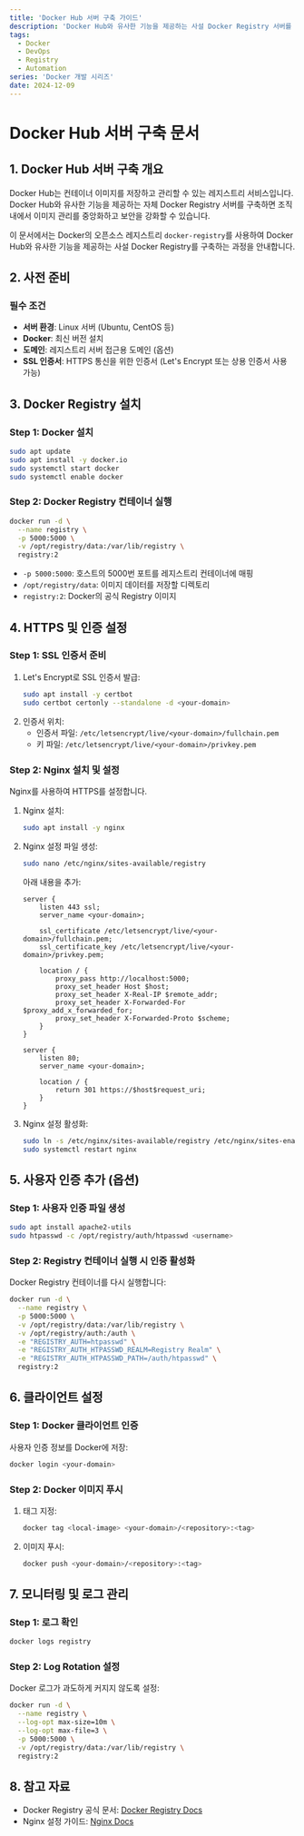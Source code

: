 ```yaml
---
title: 'Docker Hub 서버 구축 가이드'
description: 'Docker Hub와 유사한 기능을 제공하는 사설 Docker Registry 서버를 구축하는 방법에 대한 종합 가이드'
tags:
  - Docker
  - DevOps
  - Registry
  - Automation
series: 'Docker 개발 시리즈'
date: 2024-12-09
---
```


# Docker Hub 서버 구축 문서

## 1. Docker Hub 서버 구축 개요
Docker Hub는 컨테이너 이미지를 저장하고 관리할 수 있는 레지스트리 서비스입니다. Docker Hub와 유사한 기능을 제공하는 자체 Docker Registry 서버를 구축하면 조직 내에서 이미지 관리를 중앙화하고 보안을 강화할 수 있습니다.  

이 문서에서는 Docker의 오픈소스 레지스트리 `docker-registry`를 사용하여 Docker Hub와 유사한 기능을 제공하는 사설 Docker Registry를 구축하는 과정을 안내합니다.

## 2. 사전 준비

### 필수 조건
- **서버 환경**: Linux 서버 (Ubuntu, CentOS 등)
- **Docker**: 최신 버전 설치
- **도메인**: 레지스트리 서버 접근용 도메인 (옵션)
- **SSL 인증서**: HTTPS 통신을 위한 인증서 (Let's Encrypt 또는 상용 인증서 사용 가능)

## 3. Docker Registry 설치

### Step 1: Docker 설치
```bash
sudo apt update
sudo apt install -y docker.io
sudo systemctl start docker
sudo systemctl enable docker
```

### Step 2: Docker Registry 컨테이너 실행
```bash
docker run -d \
  --name registry \
  -p 5000:5000 \
  -v /opt/registry/data:/var/lib/registry \
  registry:2
```

- `-p 5000:5000`: 호스트의 5000번 포트를 레지스트리 컨테이너에 매핑
- `/opt/registry/data`: 이미지 데이터를 저장할 디렉토리
- `registry:2`: Docker의 공식 Registry 이미지

## 4. HTTPS 및 인증 설정

### Step 1: SSL 인증서 준비
1. Let's Encrypt로 SSL 인증서 발급:
   ```bash
   sudo apt install -y certbot
   sudo certbot certonly --standalone -d <your-domain>
   ```
2. 인증서 위치:
   - 인증서 파일: `/etc/letsencrypt/live/<your-domain>/fullchain.pem`
   - 키 파일: `/etc/letsencrypt/live/<your-domain>/privkey.pem`

### Step 2: Nginx 설치 및 설정
Nginx를 사용하여 HTTPS를 설정합니다.
1. Nginx 설치:
   ```bash
   sudo apt install -y nginx
   ```
2. Nginx 설정 파일 생성:
   ```bash
   sudo nano /etc/nginx/sites-available/registry
   ```
   아래 내용을 추가:
   ```nginx
   server {
       listen 443 ssl;
       server_name <your-domain>;

       ssl_certificate /etc/letsencrypt/live/<your-domain>/fullchain.pem;
       ssl_certificate_key /etc/letsencrypt/live/<your-domain>/privkey.pem;

       location / {
           proxy_pass http://localhost:5000;
           proxy_set_header Host $host;
           proxy_set_header X-Real-IP $remote_addr;
           proxy_set_header X-Forwarded-For $proxy_add_x_forwarded_for;
           proxy_set_header X-Forwarded-Proto $scheme;
       }
   }

   server {
       listen 80;
       server_name <your-domain>;

       location / {
           return 301 https://$host$request_uri;
       }
   }
   ```
3. Nginx 설정 활성화:
   ```bash
   sudo ln -s /etc/nginx/sites-available/registry /etc/nginx/sites-enabled/
   sudo systemctl restart nginx
   ```

## 5. 사용자 인증 추가 (옵션)

### Step 1: 사용자 인증 파일 생성
```bash
sudo apt install apache2-utils
sudo htpasswd -c /opt/registry/auth/htpasswd <username>
```

### Step 2: Registry 컨테이너 실행 시 인증 활성화
Docker Registry 컨테이너를 다시 실행합니다:
```bash
docker run -d \
  --name registry \
  -p 5000:5000 \
  -v /opt/registry/data:/var/lib/registry \
  -v /opt/registry/auth:/auth \
  -e "REGISTRY_AUTH=htpasswd" \
  -e "REGISTRY_AUTH_HTPASSWD_REALM=Registry Realm" \
  -e "REGISTRY_AUTH_HTPASSWD_PATH=/auth/htpasswd" \
  registry:2
```

## 6. 클라이언트 설정

### Step 1: Docker 클라이언트 인증
사용자 인증 정보를 Docker에 저장:
```bash
docker login <your-domain>
```

### Step 2: Docker 이미지 푸시
1. 태그 지정:
   ```bash
   docker tag <local-image> <your-domain>/<repository>:<tag>
   ```
2. 이미지 푸시:
   ```bash
   docker push <your-domain>/<repository>:<tag>
   ```

## 7. 모니터링 및 로그 관리

### Step 1: 로그 확인
```bash
docker logs registry
```

### Step 2: Log Rotation 설정
Docker 로그가 과도하게 커지지 않도록 설정:
```bash
docker run -d \
  --name registry \
  --log-opt max-size=10m \
  --log-opt max-file=3 \
  -p 5000:5000 \
  -v /opt/registry/data:/var/lib/registry \
  registry:2
```

## 8. 참고 자료
- Docker Registry 공식 문서: [Docker Registry Docs](https://docs.docker.com/registry/)
- Nginx 설정 가이드: [Nginx Docs](https://nginx.org/en/docs/)
